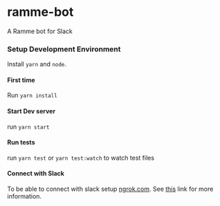 # ramme-bot

A Ramme bot for Slack

### Setup Development Environment

Install `yarn` and `node`.

#### First time

Run `yarn install`

#### Start Dev server

run `yarn start`

#### Run tests

run `yarn test` or `yarn test:watch` to watch test files

#### Connect with Slack

To be able to connect with slack setup [ngrok.com](http://ngrok.com). See [this](https://api.slack.com/tutorials/tunneling-with-ngrok) link for more information.

